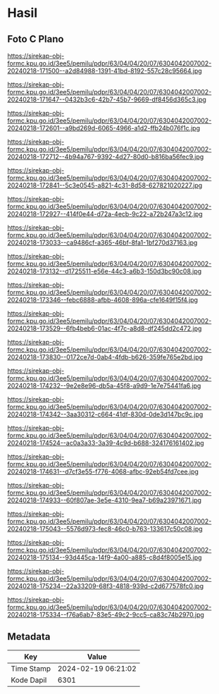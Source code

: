 # Hasil

## Foto C Plano

https://sirekap-obj-formc.kpu.go.id/3ee5/pemilu/pdpr/63/04/04/20/07/6304042007002-20240218-171500--a2d84988-1391-41bd-8192-557c28c95664.jpg

https://sirekap-obj-formc.kpu.go.id/3ee5/pemilu/pdpr/63/04/04/20/07/6304042007002-20240218-171647--0432b3c6-42b7-45b7-9669-df8456d365c3.jpg

https://sirekap-obj-formc.kpu.go.id/3ee5/pemilu/pdpr/63/04/04/20/07/6304042007002-20240218-172601--a9bd269d-6065-4966-a1d2-ffb24b076f1c.jpg

https://sirekap-obj-formc.kpu.go.id/3ee5/pemilu/pdpr/63/04/04/20/07/6304042007002-20240218-172712--4b94a767-9392-4d27-80d0-b816ba56fec9.jpg

https://sirekap-obj-formc.kpu.go.id/3ee5/pemilu/pdpr/63/04/04/20/07/6304042007002-20240218-172841--5c3e0545-a821-4c31-8d58-627821020227.jpg

https://sirekap-obj-formc.kpu.go.id/3ee5/pemilu/pdpr/63/04/04/20/07/6304042007002-20240218-172927--414f0e44-d72a-4ecb-9c22-a72b247a3c12.jpg

https://sirekap-obj-formc.kpu.go.id/3ee5/pemilu/pdpr/63/04/04/20/07/6304042007002-20240218-173033--ca9486cf-a365-46bf-8fa1-1bf270d37163.jpg

https://sirekap-obj-formc.kpu.go.id/3ee5/pemilu/pdpr/63/04/04/20/07/6304042007002-20240218-173132--d1725511-e56e-44c3-a6b3-150d3bc90c08.jpg

https://sirekap-obj-formc.kpu.go.id/3ee5/pemilu/pdpr/63/04/04/20/07/6304042007002-20240218-173346--febc6888-afbb-4608-896a-cfe1649f15f4.jpg

https://sirekap-obj-formc.kpu.go.id/3ee5/pemilu/pdpr/63/04/04/20/07/6304042007002-20240218-173529--6fb4beb6-01ac-4f7c-a8d8-df245dd2c472.jpg

https://sirekap-obj-formc.kpu.go.id/3ee5/pemilu/pdpr/63/04/04/20/07/6304042007002-20240218-173830--0172ce7d-0ab4-4fdb-b626-359fe765e2bd.jpg

https://sirekap-obj-formc.kpu.go.id/3ee5/pemilu/pdpr/63/04/04/20/07/6304042007002-20240218-174232--9e2e8e96-db5a-45f8-a9d9-1e7e75441fa6.jpg

https://sirekap-obj-formc.kpu.go.id/3ee5/pemilu/pdpr/63/04/04/20/07/6304042007002-20240218-174342--3aa30312-c664-41df-830d-0de3d147bc9c.jpg

https://sirekap-obj-formc.kpu.go.id/3ee5/pemilu/pdpr/63/04/04/20/07/6304042007002-20240218-174524--ac0a3a33-3a39-4c9d-b688-324176161402.jpg

https://sirekap-obj-formc.kpu.go.id/3ee5/pemilu/pdpr/63/04/04/20/07/6304042007002-20240218-174631--d7cf3e55-f776-4068-afbc-92eb54fd7cee.jpg

https://sirekap-obj-formc.kpu.go.id/3ee5/pemilu/pdpr/63/04/04/20/07/6304042007002-20240218-174933--60f807ae-3e5e-4310-9ea7-b69a23971671.jpg

https://sirekap-obj-formc.kpu.go.id/3ee5/pemilu/pdpr/63/04/04/20/07/6304042007002-20240218-175043--5576d973-fec8-46c0-b763-133617c50c08.jpg

https://sirekap-obj-formc.kpu.go.id/3ee5/pemilu/pdpr/63/04/04/20/07/6304042007002-20240218-175134--93d445ca-14f9-4a00-a885-c8d4f8005e15.jpg

https://sirekap-obj-formc.kpu.go.id/3ee5/pemilu/pdpr/63/04/04/20/07/6304042007002-20240218-175234--22a33209-68f3-4818-939d-c2d677578fc0.jpg

https://sirekap-obj-formc.kpu.go.id/3ee5/pemilu/pdpr/63/04/04/20/07/6304042007002-20240218-175334--f76a6ab7-83e5-49c2-9cc5-ca83c74b2970.jpg


## Metadata

| Key        | Value               |
| ---------- | ------------------- |
| Time Stamp | 2024-02-19 06:21:02 |
| Kode Dapil | 6301                |



